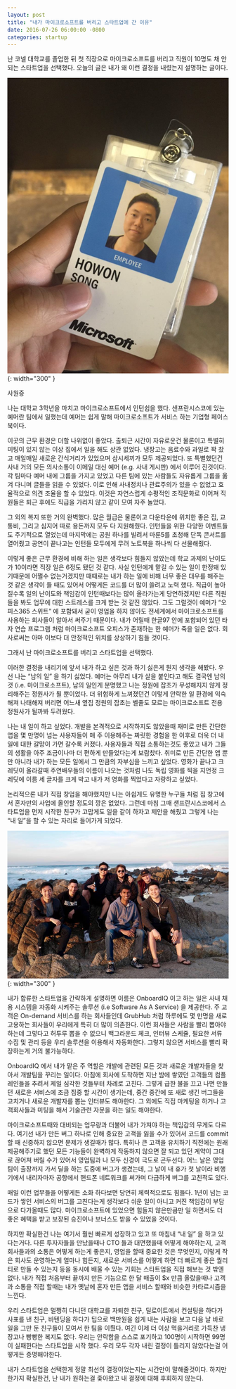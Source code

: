 ```yaml
---
layout: post
title: "내가 마이크로소프트를 버리고 스타트업에 간 이유"
date: 2016-07-26 06:00:00 -0800
categories: startup
---
```


난 코넬 대학교를 졸업한 뒤 첫 직장으로 마이크로소프트를 버리고 직원이 10명도 채 안되는 스타트업을 선택했다. 오늘의 글은 내가 왜 이런 결정을 내렸는지 설명하는 글이다.

![Microsoft Badge](/assets/posts/2016-07-26-why-startup/badge.jpg){: width="300" }

사원증

나는 대학교 3학년을 마치고 마이크로소프트에서 인턴쉽을 했다. 샌프란시스코에 있는 예머란 팀에서 일했는데 예머는 쉽게 말해 마이크로소프트가 서비스 하는 기업형 페이스북이다.

이곳의 근무 환경은 더할 나위없이 좋았다. 출퇴근 시간이 자유로운건 물론이고 특별히 미팅이 있지 않는 이상 집에서 일을 해도 상관 없었다. 냉장고는 음료수와 과일로 꽉 찼고 매일매일 새로운 간식거리가 있었으며 삼시세끼가 모두 제공되었다. 또 특별했던건 사내 거의 모든 의사소통이 이메일 대신 예머 (e.g. 사내 게시판) 에서 이루어 진것이다. 각 팀마다 예머 내에 그룹을 가지고 있었고 다른 팀에 있는 사람들도 자유롭게 그룹을 옮겨 다니며 글들을 읽을 수 있었다. 이로 인해 사내정치나 관료주의가 있을 수 없었고 효율적으로 의견 조율을 할 수 있었다. 이것은 자연스럽게 수평적인 조직문화로 이어져 직원들은 퇴근 후에도 직급을 가리지 않고 같이 모여 자주 놀았다.

그 외의 복지 또한 거의 완벽했다. 많은 월급은 물론이고 다운타운에 위치한 좋은 집, 교통비, 그리고 심지어 따로 용돈까지 모두 다 지원해줬다. 인턴들을 위한 다양한 이벤트들도 주기적으로 열었는데 마지막에는 공원 하나를 빌려서 마룬5를 초청해 단독 콘서트를 열어줬고 공연이 끝나고는 인턴들 모두에게 무려 노트북을 하나씩 다 선물해줬다.

이렇게 좋은 근무 환경에 비해 하는 일은 생각보다 힘들지 않았는데 학교 과제의 난이도가 10이라면 직장 일은 6정도 됐던 것 같다. 사실 인턴에게 맡길 수 있는 일이 한정돼 있기때문에 어쩔수 없는거겠지만 때때로는 내가 하는 일에 비해 너무 좋은 대우를 해주는 것 같은 생각이 들 때도 있어서 어떻게든 코드를 더 많이 쓸려고 노력 했다. 직급이 높아질수록 일의 난이도와 책임감이 인턴때보다는 많이 올라가는게 당연하겠지만 다른 직원들을 봐도 업무에 대한 스트레스를 크게 받는 것 같진 않았다. 그도 그럴것이 예머가 “오피스365 스위트” 에 포함돼서 굳이 영업을 하지 않아도 전세계에서 마이크로소프트를 사용하는 회사들이 알아서 써주기 때문이다. 내가 어릴때 한글97 안에 포함되어 있던 타자 연습 프로그램 처럼 마이크로소프트 오피스가 존재하는 한 예머가 죽을 일은 없다. 회사로써는 아마 이보다 더 안정적인 위치를 상상하기 힘들 것이다.

그래서 난 마이크로소프트를 버리고 스타트업을 선택했다.

이러한 결정을 내리기에 앞서 내가 하고 싶은 것과 하기 싫은게 뭔지 생각을 해봤다. 우선 나는 “남의 일” 을 하기 싫었다. 예머는 아무리 내가 살을 붙인다고 해도 결국엔 남의 것 (i.e. 마이크로소프트), 남의 일인게 분명했고 나는 정원에 잡초가 무성해지지 않게 정리해주는 정원사가 될 뿐이었다. 더 위험하게 느껴졌던건 이렇게 안락한 일 환경에 익숙해져 나태해져 버리면 어느새 옆집 정원의 잡초는 벨줄도 모르는 마이크로소프트 전용 정원사가 될까봐 두려웠다.

나는 내 일이 하고 싶었다. 개발을 본격적으로 시작하지도 않았을때 재미로 만든 간단한 앱을 몇 만명이 넘는 사용자들이 매 주 이용해주는 짜릿한 경험을 한 이후로 더욱 더 내 일에 대한 갈망이 가면 갈수록 커졌다. 사용자들과 직접 소통하는것도 좋았고 내가 그들의 생활을 아주 조금이나마 더 편하게 만들었다는게 보람찼다. 취미로 만든 간단한 앱 뿐만 아니라 내가 하는 모든 일에서 그 만큼의 자부심을 느끼고 싶었다. 영화가 끝나고 크레딧이 올라갈때 주연배우들의 이름이 나오는 것처럼 나도 독립 영화를 찍을 지언정 크레딧에 이름 세 글자를 크게 박고 내가 저 영화를 찍었다고 자랑하고 싶었다.

논리적으론 내가 직접 창업을 해야했지만 나는 아쉽게도 유명한 누구들 처럼 집 창고에서 혼자만의 사업에 올인할 정도의 깡은 없었다. 그런데 마침 그때 샌프란시스코에서 스타트업을 먼저 시작한 친구가 고맙게도 일을 같이 하자고 제안을 해줬고 그렇게 나는 “내 일”을 할 수 있는 자리로 들어가게 되었다.

![Fountain, 2016](/assets/posts/2016-07-26-why-startup/obiq.jpg){: width="300" }

내가 합류한 스타트업을 간략하게 설명하면 이름은 OnboardIQ 이고 하는 일은 사내 채용 시스템을 자동화 시켜주는 솔루션 (i.e Software As A Service) 을 제공한다. 주 고객은 On-demand 서비스를 하는 회사들인데 GrubHub 처럼 하루에도 몇 만명을 새로 고용하는 회사들이 우리에게 특히 더 많이 의존한다. 이런 회사들은 사람을 빨리 뽑아야 하는데 그렇다고 허투루 뽑을 수 없으니 백그라운드 체크, 인터뷰 스케쥴, 필요한 서류 수집 및 관리 등을 우리 솔루션을 이용해서 자동화한다. 그렇지 않으면 서비스를 빨리 확장하는게 거의 불가능하다.

OnboardIQ 에서 내가 맡은 주 역할은 개발에 관련된 모든 것과 새로운 개발자들을 찾아서 개발팀을 꾸리는 일이다. 아침에 회사에 도착하면 지난 밤에 쌓였던 고객들의 컴플레인들을 추려서 제일 심각한 것들부터 차례로 고친다. 그렇게 급한 불을 끄고 나면 만들던 새로운 서비스에 조금 집중 할 시간이 생기는데, 중간 중간에 또 새로 생긴 버그들을 고치거나 새로운 개발자를 뽑는 인터뷰도 해야한다. 그 외에도 직접 마케팅을 하거나 고객회사들과 미팅을 해서 기술관련 자문을 하는 일도 해야한다.

마이크로소프트때와 대비되는 업무량과 더불어 내가 가져야 하는 책임감의 무게도 다르다. 여기선 내가 만든 버그 하나로 인해 중요한 고객을 잃을 수가 있어서 코드를 commit 할 때 신중하지 않으면 문제가 생길때가 많다. 특히나 큰 고객을 유치하기 직전에는 원래 제공해주기로 했던 모든 기능들이 완벽하게 작동하지 않으면 잘 되고 있던 계약이 그대로 끊어져 버릴 수가 있어서 영업팀과 나 모두 신경이 극도로 곤두선다. 어느 날은 영업팀이 출장까지 가서 딜을 하는 도중에 버그가 생겼는데, 그 날이 내 휴가 첫 날이라 비행기에서 내리자마자 공항에서 핸드폰 네트워크를 써가며 다급하게 버그를 고친적도 있다.

매일 이런 업무들을 어떻게든 소화 하다보면 당연히 체력적으로도 힘들다. 1년이 넘는 코드가 쌓인 서비스의 버그를 고친다는게 생각보다 쉬운 일이 아니고 커진 책임감이 부담으로 다가올때도 많다. 마이크로소프트에 있었으면 힘들지 않은만큼만 일 하면서도 더 좋은 혜택을 받고 보장된 승진이나 보너스도 받을 수 있었을 것이다.

하지만 확실한건 나는 여기서 훨씬 빠르게 성장하고 있고 또 마침내 “내 일” 을 하고 있다는거다. 다른 투자자들을 만났을때나 CTO 들과 대면했을때 어떻게 해야하는지, 고객 회사들과의 소통은 어떻게 하는게 좋은지, 영업을 할때 중요한 것은 무엇인지, 이렇게 작은 회사도 운영하는게 얼마나 힘든지, 새로운 서비스를 어떻게 하면 더 빠르게 좋은 퀄리티로 만들 수 있는지 등을 동시에 배울 수 있는 기회는 스타트업을 직접 해보는 것 밖엔 없다. 내가 직접 처음부터 끝까지 만든 기능으로 한 달 매출이 \$x 만큼 올랐을때나 고객과 소통을 직접 할때는 내가 옛날에 혼자 만든 앱을 서비스 할때와 비슷한 카타르시즘을 느낀다.

우리 스타트업은 멀쩡히 다니던 대학교를 자퇴한 친구, 딜로이트에서 컨설팅을 하다가 사표를 낸 친구, 바텐딩을 하다가 팁으로 백만원을 쉽게 내는 사람을 보고 다음 날 바로 일을 그만 둔 친구들이 모여서 한 팀을 이뤘다. 여긴 이제 더 이상 먹을거리로 가득찬 냉장고나 빵빵한 복지도 없다. 우리는 안락함을 스스로 포기하고 100명이 시작하면 99명이 실패한다는 스타트업을 시작 했다. 우리 모두 각자 내린 결정이 틀리지 않았다는걸 어떻게든 증명해야한다.

내가 스타트업을 선택한게 정말 최선의 결정이었는지는 시간만이 말해줄것이다. 하지만 한가지 확실한건, 난 내가 원하는걸 좇아왔고 내 결정에 대해 후회하지 않는다.
